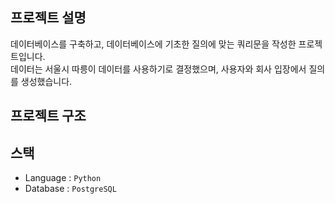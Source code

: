 ## 프로젝트 설명

데이터베이스를 구축하고, 데이터베이스에 기초한 질의에 맞는 쿼리문을 작성한 프로젝트입니다.  
데이터는 서울시 따릉이 데이터를 사용하기로 결정했으며, 사용자와 회사 입장에서 질의를 생성했습니다.

## 프로젝트 구조

## 스택
- Language : `Python`
- Database : `PostgreSQL`
